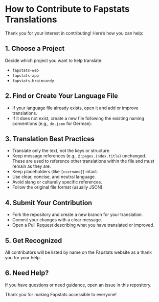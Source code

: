 # How to Contribute to Fapstats Translations

Thank you for your interest in contributing! Here’s how you can help:

## 1. Choose a Project

Decide which project you want to help translate:
- `fapstats-web`
- `fapstats-app`
- `fapstats-braincandy`

## 2. Find or Create Your Language File

- If your language file already exists, open it and add or improve translations.
- If it does not exist, create a new file following the existing naming conventions (e.g., `de.json` for German).

## 3. Translation Best Practices

- Translate only the text, not the keys or structure.
- Keep message references (e.g., `@:pages.index.title`) unchanged.  
  These are used to reference other translations within the file and must remain as they are.
- Keep placeholders (like `{username}`) intact.
- Use clear, concise, and neutral language.
- Avoid slang or culturally specific references.
- Follow the original file format (usually JSON).

## 4. Submit Your Contribution

- Fork the repository and create a new branch for your translation.
- Commit your changes with a clear message.
- Open a Pull Request describing what you have translated or improved.

## 5. Get Recognized

All contributors will be listed by name on the Fapstats website as a thank you for your help.

## 6. Need Help?

If you have questions or need guidance, open an issue in this repository.

Thank you for making Fapstats accessible to everyone!

